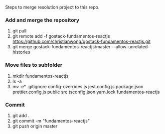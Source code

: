 Steps to merge resolution project to this repo.

### Add and merge the repository
1. git pull
1. git remote add -f gostack-fundamentos-reactjs https://github.com/christianwong/gostack-fundamentos-reactjs.git
1. git merge gostack-fundamentos-reactjs/master --allow-unrelated-histories

### Move files to subfolder
1. mkdir fundamentos-reactjs
1. ls -a
1. mv .e* .gitignore config-overrides.js jest.config.js package.json prettier.config.js public src tsconfig.json yarn.lock fundamentos-reactjs

### Commit
1. git add .
1. git commit -m "fundamentos-reactjs"
1. git push origin master
